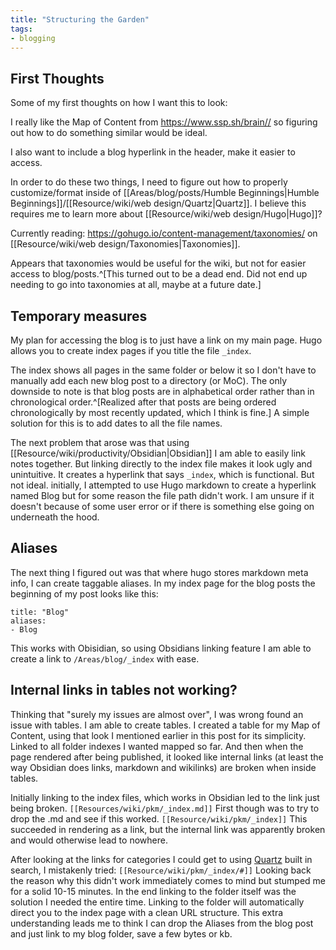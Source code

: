```yaml
---
title: "Structuring the Garden"
tags: 
- blogging
---
```


## First Thoughts
Some of my first thoughts on how I want this to look:

I really like the Map of Content from https://www.ssp.sh/brain// so figuring out how to do something similar would be ideal. 

I also want to include a blog hyperlink in the header, make it easier to access. 

In order to do these two things, I need to figure out how to properly customize/format inside of [[Areas/blog/posts/Humble Beginnings|Humble Beginnings]]/[[Resource/wiki/web design/Quartz|Quartz]]. I believe this requires me to learn more about [[Resource/wiki/web design/Hugo|Hugo]]?

Currently reading: https://gohugo.io/content-management/taxonomies/ on [[Resource/wiki/web design/Taxonomies|Taxonomies]]. 

Appears that taxonomies would be useful for the wiki, but not for easier access to blog/posts.^[This turned out to be a dead end. Did not end up needing to go into taxonomies at all, maybe at a future date.]

## Temporary measures
My plan for accessing the blog is to just have a link on my main page. 
Hugo allows you to create index pages if you title the file `_index`. 

The index shows all pages in the same folder or below it so I don't have to manually add each new blog post to a directory (or MoC). The only downside to note is that blog posts are in alphabetical order rather than in chronological order.^[Realized after that posts are being ordered chronologically by most recently updated, which I think is fine.]
A simple solution for this is to add dates to all the file names.

The next problem that arose was that using [[Resource/wiki/productivity/Obsidian|Obsidian]] I am able to easily link notes together. But linking directly to the index file makes it look ugly and unintuitive. It creates a hyperlink that says `_index`, which is functional. But not ideal.
initially, I attempted to use Hugo markdown to create a hyperlink named Blog but for some reason the file path didn't work. I am unsure if it doesn't because of some user error or if there is something else going on underneath the hood. 

## Aliases
The next thing I figured out was that where hugo stores markdown meta info, I can create taggable aliases. 
In my index page for the blog posts the beginning of my post looks like this: 

```
title: "Blog"
aliases:
- Blog
```

This works with Obisidian, so using Obsidians linking feature I am able to create a link to `/Areas/blog/_index` with ease.

## Internal links in tables not working?
Thinking that "surely my issues are almost over", I was wrong found an issue with tables. I am able to create tables.
I created a table for my Map of Content, using that look I mentioned earlier in this post for its simplicity.
Linked to all folder indexes I wanted mapped so far.
And then when the page rendered after being published, it looked like internal links (at least the way Obsidian does links, markdown and wikilinks) are broken when inside tables. 

Initially linking to the index files, which works in Obsidian led to the link just being broken. 
`[[Resources/wiki/pkm/_index.md]]`
First though was to try to drop the .md and see if this worked. 
`[[Resource/wiki/pkm/_index]]`
This succeeded in rendering as a link, but the internal link was apparently broken and would otherwise lead to nowhere.

After looking at the links for categories I could get to using [Quartz](Resource/wiki/web%20design/Quartz.md) built in search, I mistakenly tried: `[[Resource/wiki/pkm/_index/#]]` 
Looking back the reason why this didn't work immediately comes to mind but stumped me for a solid 10-15 minutes. 
In the end linking to the folder itself was the solution I needed the entire time. 
Linking to the folder will automatically direct you to the index page with a clean URL structure. 
This extra understanding leads me to think I can drop the Aliases from the blog post and just link to my blog folder, save a few bytes or kb.